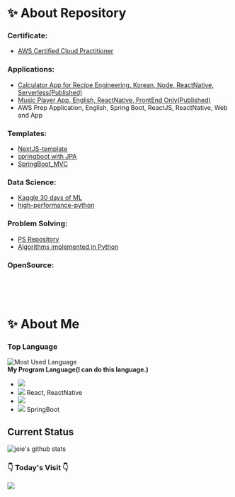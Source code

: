# ✨ About Repository

### Certificate:
  - [AWS Certified Cloud Practitioner](https://github.com/joielee09/joielee09/blob/f2b3f3ecaa052483013fdeebfb2d2c792bbc11ce/AWS%20Certified%20Cloud%20Practitioner%20certificate.pdf)

### Applications:
  - [Calculator App for Recipe Engineering, Korean, Node, ReactNative, Serverless(Published)](https://github.com/joielee09/-DEV-bakers-percent-calculator-pro)
  - [Music Player App, English, ReactNative, FrontEnd Only(Published)](https://github.com/joielee09/-DEV-balletWorkoutRoutine)
  - AWS Prep Application, English, Spring Boot, ReactJS, ReactNative, Web and App
  
### Templates:
  - [NextJS-template](https://github.com/joielee09/NextJS-template)
  - [springboot with JPA](https://github.com/joielee09/springboot-jpa)
  - [SpringBoot_MVC](https://github.com/joielee09/SpringBoot_MVC)

### Data Science:
  - [Kaggle 30 days of ML](https://github.com/joielee09/Kaggle_30DaysOfML)
  - [high-performance-python](https://github.com/joielee09/high-performance-python)

### Problem Solving:
  - [PS Repository](https://github.com/joielee09/-PS-problemsolving)
  - [Algorithms implemented in Python](https://github.com/joielee09/algorithms_in_python)


### OpenSource:
<br/><br/><br/>


# ✨ About Me

### Top Language
![Most Used Language](https://github-readme-stats.vercel.app/api/top-langs/?username=gunyu1019&theme=tokyonight&layout=compact)<br/>
**My Program Language(I can do this language.)**<ul>
  <li> <img src="https://img.shields.io/badge/Python3-3776AB?style=flat-square&logo=python&logoColor=fff"></li>
<!--   <li> <img src="https://img.shields.io/badge/Kotlin-0095D5?style=flat-square&logo=kotlin&logoColor=fff"> <b>(Sub Main)</b> </li> -->
<!--   <li> <img src="https://img.shields.io/badge/C-A8B9CC?style=flat-square&logo=C&logoColor=fff">, <img src="https://img.shields.io/badge/C++-0059CC?style=flat-square&logo=c%2B%2B&logoColor=fff"></li>
  <li> <img src="https://img.shields.io/badge/SQL-4479A1?style=flat-square&logo=mysql&logoColor=fff"></li> -->
  <li> <img src="https://img.shields.io/badge/JavaScript-F7DF1E?style=flat-square&logo=javascript&logoColor=000"> React, ReactNative</li>
  <li><img src="https://img.shields.io/badge/Node.JS-339933?style=flat-square&logo=node.js&logoColor=fff"></li>
  <li><img src="https://img.shields.io/badge/java-%23ED8B00.svg?style=for-the-badge&logo=java&logoColor=white"> SpringBoot</li>
<!--   <li> <img src="https://img.shields.io/badge/PHP-777BB4?style=flat-square&logo=php&logoColor=fff"> <b>(Novice)</b> </li> -->
</ul>

## Current Status
<!-- ![joie's github stats](https://github-readme-stats.vercel.app/api?username=joielee09&show_icons=true&theme=radical) -->
![joie's github stats](https://github-readme-stats.vercel.app/api?username=joielee09&show_icons=true&theme=radical)


<!-- ## Main Stack -->
<!-- <image src="https://user-images.githubusercontent.com/67178982/102009421-a47ea600-3d7a-11eb-9f2c-24f8ea7f15a8.png" height="80" width="80">  <image src="https://user-images.githubusercontent.com/67178982/102009430-bb24fd00-3d7a-11eb-8078-d1dbfc9e4671.png" height="80" width="80"> -->

<!-- ## Sub Stack -->
<!-- <image src="https://user-images.githubusercontent.com/67178982/102009491-16ef8600-3d7b-11eb-8927-6fda5a6241aa.png" height="80" width="80">  <image src="https://user-images.githubusercontent.com/67178982/102009494-1820b300-3d7b-11eb-8354-6fb0718693e9.png" height="80" width="80">  <image src="https://user-images.githubusercontent.com/67178982/102009495-1951e000-3d7b-11eb-9e94-1967fc39e971.png" height="80" width="80"> -->

  <h3> 👇 Today's Visit 👇 </h3> <a href="https://hits.seeyoufarm.com"><img src="https://hits.seeyoufarm.com/api/count/incr/badge.svg?url=https%3A%2F%2Fgithub.com%2Fsehwaa&count_bg=%2379C83D&title_bg=%23555555&icon=&icon_color=%23E7E7E7&title=hits&edge_flat=true"/></a> <br>
